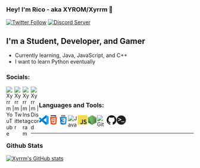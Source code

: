 ### Hey! I'm Rico - aka XYROM/Xyrrm 👋

[![Twitter Follow](https://img.shields.io/twitter/follow/XYROM2?color=1DA1F2&logo=twitter&style=for-the-badge)](https://twitter.com/intent/follow?original_referer=https%3A%2F%2Fgithub.com%2FXyrrm&screen_name=XYROM2)
[![Discord Server](https://img.shields.io/discord/541292308939800576?color=7289DA&label=Discord&logo=discord&style=for-the-badge)](https://discord.gg/rdfK4bf)


## I'm a Student, Developer, and Gamer

- Currently learning, Java, JavaScript, and C++
- I want to learn Python eventually

### Socials:

[<img align="left" alt="Xyrrm | YouTube" width="22px" src="https://i.pinimg.com/originals/de/1c/91/de1c91788be0d791135736995109272a.png" />][youtube]
[<img align="left" alt="Xyrrm | Twitter" width="22px" src="http://assets.stickpng.com/thumbs/580b57fcd9996e24bc43c53e.png" />][twitter]
[<img align="left" alt="Xyrrm | Instagram" width="22px" src="https://www.freepnglogos.com/uploads/instagram-logo-png-transparent-0.png" />][instagram]
[<img align="left" alt="Xyrrm | Discord" width="22px" src="https://www.freepnglogos.com/uploads/discord-logo-png/concours-discord-cartes-voeux-fortnite-france-6.png" />][discord]

<br />

### Languages and Tools:

<img align="left" alt="Visual Studio Code" width="26px" src="https://raw.githubusercontent.com/github/explore/80688e429a7d4ef2fca1e82350fe8e3517d3494d/topics/visual-studio-code/visual-studio-code.png" />
<img align="left" alt="HTML5" width="26px" src="https://raw.githubusercontent.com/github/explore/80688e429a7d4ef2fca1e82350fe8e3517d3494d/topics/html/html.png" />
<img align="left" alt="CSS3" width="26px" src="https://raw.githubusercontent.com/github/explore/80688e429a7d4ef2fca1e82350fe8e3517d3494d/topics/css/css.png" />
<img align="left" alt="Java" width="26px" src="https://cdn4.iconfinder.com/data/icons/logos-and-brands/512/181_Java_logo_logos-512.png" />
<img align="left" alt="JavaScript" width="26px" src="https://raw.githubusercontent.com/github/explore/80688e429a7d4ef2fca1e82350fe8e3517d3494d/topics/javascript/javascript.png" />
<img align="left" alt="Node.js" width="26px" src="https://raw.githubusercontent.com/github/explore/80688e429a7d4ef2fca1e82350fe8e3517d3494d/topics/nodejs/nodejs.png" />
<img align="left" alt="Git" width="26px" src="https://git-scm.com/images/logos/downloads/Git-Icon-1788C.png" />
<img align="left" alt="GitHub" width="26px" src="https://raw.githubusercontent.com/github/explore/78df643247d429f6cc873026c0622819ad797942/topics/github/github.png" />
<img align="left" alt="Terminal" width="26px" src="https://raw.githubusercontent.com/github/explore/80688e429a7d4ef2fca1e82350fe8e3517d3494d/topics/terminal/terminal.png" />

<br />
<br />

---

### Github Stats
[![Xyrrm's GitHub stats](https://github-readme-stats.vercel.app/api?username=xyrrm&show_icons=true&title_color=ce0037&text_color=fff&icon_color=ce0037&bg_color=141518&border_radius=20&hide_border=true&include_all_commits=true)](https://github.com/anuraghazra/github-readme-stats)

[twitter]: https://twitter.com/XYROM2
[youtube]: https://www.youtube.com/channel/UCb6spobO5w2cxr69Z-ZgmvA
[instagram]: https://www.instagram.com/unricov
[discord]: https://discord.gg/rdfK4bf
